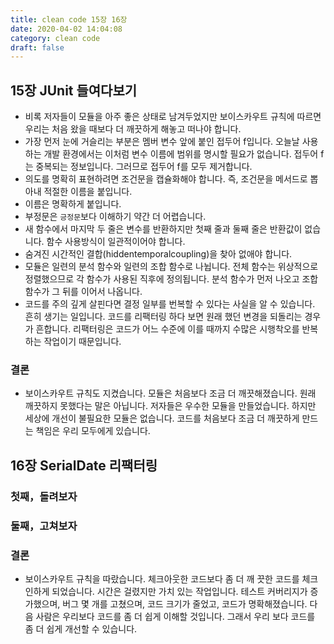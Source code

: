 ```yaml
---
title: clean code 15장 16장
date: 2020-04-02 14:04:08
category: clean code
draft: false
---
```


## 15장 JUnit 들여다보기

- 비록 저자들이 모듈을 아주 좋은 상태로 남겨두었지만 보이스카우트 규칙에 따르면 우리는 처음 왔을 때보다 더 깨끗하게 해놓고 떠나야 합니다.
- 가장 먼저 눈에 거슬리는 부분은 멤버 변수 앞에 붙인 접두어 f입니다. 오늘날 사용하는 개발 환경에서는 이처럼 변수 이름에 범위를 명시할 필요가 없습니다. 접두어 f는 중복되는 정보입니다. 그러므로 접두어 f를 모두 제거합니다.
- 의도를 명확히 표현하려면 조건문을 캡슐화해야 합니다. 즉, 조건문을 메서드로 뽑아내 적절한 이름을 붙입니다.
- 이름은 명확하게 붙입니다.
- 부정문은 `긍정문`보다 이해하기 약간 더 어렵습니다.
- 새 함수에서 마지막 두 줄은 변수를 반환하지만 첫째 줄과 둘째 줄은 반환값이 없습니다. 함수 사용방식이 일관적이어야 합니다.
- 숨겨진 시간적인 결합(hiddentemporalcoupling)을 찾아 없애야 합니다.
- 모듈은 일련의 분석 함수와 일련의 조합 함수로 나뉩니다. 전체 함수는 위상적으로 정렬했으므로 각 함수가 사용된 직후에 정의됩니다. 분석 함수가 먼저 나오고 조합 함수가 그 뒤를 이어서 나옵니다.
- 코드를 주의 깊게 살핀다면 결정 일부를 번복할 수 있다는 사실을 알 수 있습니다. 흔히 생기는 일입니다. 코드를 리팩터링 하다 보면 원래 했던 변경을 되돌리는 경우가 흔합니다. 리팩터링은 코드가 어느 수준에 이를 때까지 수많은 시행착오를 반복하는 작업이기 때문입니다.

### 결론

- 보이스카우트 규칙도 지켰습니다. 모듈은 처음보다 조금 더 깨끗해졌습니다. 원래 깨끗하지 못했다는 말은 아닙니다. 저자들은 우수한 모듈을 만들었습니다. 하지만 세상에 개선이 불필요한 모듈은 없습니다. 코드를 처음보다 조금 더 깨끗하게 만드는 책임은 우리 모두에게 있습니다.

## 16장 SerialDate 리팩터링

### 첫째，돌려보자

### 둘째，고쳐보자

### 결론

- 보이스카우트 규칙을 따랐습니다. 체크아웃한 코드보다 좀 더 깨 끗한 코드를 체크인하게 되었습니다. 시간은 걸렸지만 가치 있는 작업입니다. 테스트 커버리지가 증가했으며, 버그 몇 개를 고쳤으며, 코드 크기가 줄었고, 코드가 명확해졌습니다. 다음 사람은 우리보다 코드를 좀 더 쉽게 이해할 것입니다. 그래서 우리 보다 코드를 좀 더 쉽게 개선할 수 있습니다.
